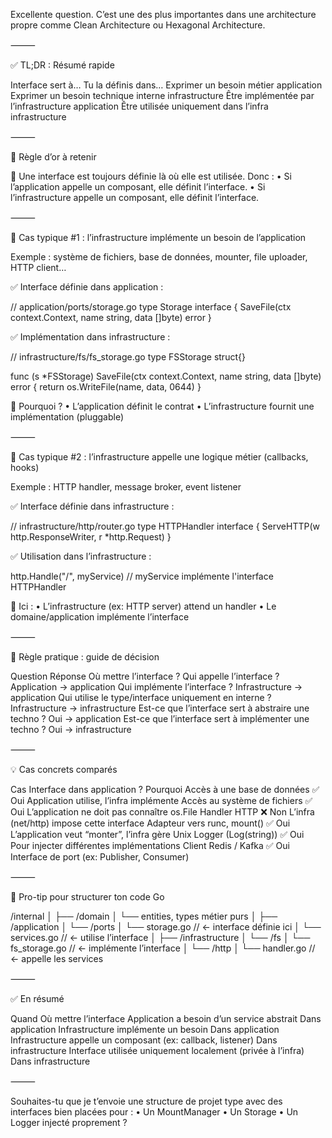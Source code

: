 Excellente question.
C’est une des plus importantes dans une architecture propre comme Clean Architecture ou Hexagonal Architecture.

⸻

✅ TL;DR : Résumé rapide

Interface sert à…	Tu la définis dans…
Exprimer un besoin métier	application
Exprimer un besoin technique interne	infrastructure
Être implémentée par l’infrastructure	application
Être utilisée uniquement dans l’infra	infrastructure


⸻

🧠 Règle d’or à retenir

📌 Une interface est toujours définie là où elle est utilisée.
Donc :
•	Si l’application appelle un composant, elle définit l’interface.
•	Si l’infrastructure appelle un composant, elle définit l’interface.

⸻

🎯 Cas typique #1 : l’infrastructure implémente un besoin de l’application

Exemple : système de fichiers, base de données, mounter, file uploader, HTTP client…

✅ Interface définie dans application :

// application/ports/storage.go
type Storage interface {
SaveFile(ctx context.Context, name string, data []byte) error
}

✅ Implémentation dans infrastructure :

// infrastructure/fs/fs_storage.go
type FSStorage struct{}

func (s *FSStorage) SaveFile(ctx context.Context, name string, data []byte) error {
return os.WriteFile(name, data, 0644)
}

📌 Pourquoi ?
•	L’application définit le contrat
•	L’infrastructure fournit une implémentation (pluggable)

⸻

🎯 Cas typique #2 : l’infrastructure appelle une logique métier (callbacks, hooks)

Exemple : HTTP handler, message broker, event listener

✅ Interface définie dans infrastructure :

// infrastructure/http/router.go
type HTTPHandler interface {
ServeHTTP(w http.ResponseWriter, r *http.Request)
}

✅ Utilisation dans l’infrastructure :

http.Handle("/", myService) // myService implémente l'interface HTTPHandler

📌 Ici :
•	L’infrastructure (ex: HTTP server) attend un handler
•	Le domaine/application implémente l’interface

⸻

🧭 Règle pratique : guide de décision

Question	Réponse	Où mettre l’interface ?
Qui appelle l’interface ?	Application	→ application
Qui implémente l’interface ?	Infrastructure	→ application
Qui utilise le type/interface uniquement en interne ?	Infrastructure	→ infrastructure
Est-ce que l’interface sert à abstraire une techno ?	Oui	→ application
Est-ce que l’interface sert à implémenter une techno ?	Oui	→ infrastructure


⸻

💡 Cas concrets comparés

Cas	Interface dans application ?	Pourquoi
Accès à une base de données	✅ Oui	Application utilise, l’infra implémente
Accès au système de fichiers	✅ Oui	L’application ne doit pas connaître os.File
Handler HTTP	❌ Non	L’infra (net/http) impose cette interface
Adapteur vers runc, mount()	✅ Oui	L’application veut “monter”, l’infra gère Unix
Logger (Log(string))	✅ Oui	Pour injecter différentes implémentations
Client Redis / Kafka	✅ Oui	Interface de port (ex: Publisher, Consumer)


⸻

🔧 Pro-tip pour structurer ton code Go

/internal
│
├── /domain
│   └── entities, types métier purs
│
├── /application
│   └── /ports
│       └── storage.go       // ← interface définie ici
│   └── services.go          // ← utilise l’interface
│
├── /infrastructure
│   └── /fs
│       └── fs_storage.go    // ← implémente l’interface
│   └── /http
│       └── handler.go       // ← appelle les services


⸻

✅ En résumé

Quand	Où mettre l’interface
Application a besoin d’un service abstrait	Dans application
Infrastructure implémente un besoin	Dans application
Infrastructure appelle un composant (ex: callback, listener)	Dans infrastructure
Interface utilisée uniquement localement (privée à l’infra)	Dans infrastructure


⸻

Souhaites-tu que je t’envoie une structure de projet type avec des interfaces bien placées pour :
•	Un MountManager
•	Un Storage
•	Un Logger injecté proprement ?
